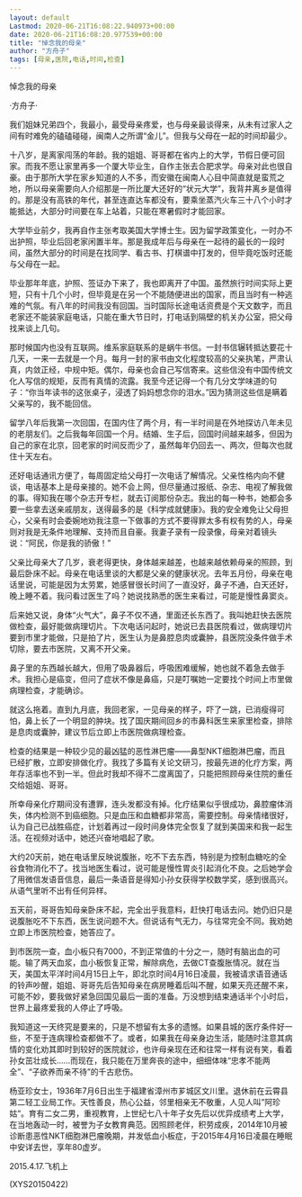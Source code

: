 ```yaml
---
layout: default
Lastmod: 2020-06-21T16:08:22.940973+00:00
date: 2020-06-21T16:08:20.977539+00:00
title: "悼念我的母亲"
author: "方舟子"
tags: [母亲,医院,电话,时间,检查]
---
```


悼念我的母亲

·方舟子·

我们姐妹兄弟四个，我最小，最受母亲疼爱，也与母亲最谈得来，从未有过家人之间有时难免的磕磕碰碰，闽南人之所谓“金儿”。但我与父母在一起的时间却最少。

十八岁，是离家闯荡的年龄。我的姐姐、哥哥都在省内上的大学，节假日便可回家。而我不愿让家里再多一个厦大毕业生，自作主张去合肥求学。母亲对此也很自豪。由于那所大学在家乡知道的人不多，而安徽在闽南人心目中简直就是蛮荒之地，所以母亲需要向人介绍那是一所比厦大还好的“状元大学”，我背井离乡是值得的。那是没有高铁的年代，甚至连直达车都没有，要乘坐蒸汽火车三十八个小时才能抵达，大部分时间要在车上站着，只能在寒暑假时才能回家。

大学毕业前夕，我再自作主张考取美国大学博士生。因为留学政策变化，一时办不出护照，毕业后回老家闲置半年。那是我成年后与母亲在一起待的最长的一段时间，虽然大部分的时间是在找同学、看古书、打棋谱中打发的，但毕竟吃饭时还能与父母在一起。

毕业那年年底，护照、签证办下来了，我也即离开了中国。虽然旅行时间实际上更短，只有十几个小时，但毕竟是在另一个不能随便进出的国家，而且当时有一种逃难的气氛。有八年的时间我没有回国。当时国际长途电话资费是个天文数字，而且老家还不能装家庭电话，只能在重大节日时，打电话到隔壁的机关办公室，把父母找来谈上几句。

那时候国内也没有互联网。维系家庭联系的是蜗牛书信。一封书信辗转抵达要花十几天，一来一去就是一个月。每月一封的家书由文化程度较高的父亲执笔，严肃认真，内敛正经，中规中矩。偶尔，母亲也会自己写信寄来。这些信没有中国传统文化人写信的规矩，反而有真情的流露。我至今还记得一个有几分文学味道的句子：“你当年读书的这张桌子，浸透了妈妈想念你的泪水。”因为猜测这些信是瞒着父亲写的，我不能回信。

留学八年后我第一次回国，在国内住了两个月，有一半时间是在外地探访八年未见的老朋友们。之后我每年回国一个月。结婚、生子后，回国时间越来越多，但因为自己的家在北京，回老家的时间反而少了，虽然每年仍回去一、两次，但每次也就住十天左右。

还好电话通讯方便了，每周固定给父母打一次电话了解情况。父亲性格内向不健谈，电话基本上是母亲接的。她不会上网，但尽量通过报纸、杂志、电视了解我做的事。得知我在哪个杂志开专栏，就去订阅那份杂志。我出的每一种书，她都会多要一些拿去送亲戚朋友，送得最多的是《科学成就健康》。我的安全难免让父母担心，父亲有时会委婉地劝我注意一下做事的方式不要得罪太多有权有势的人，母亲则对我是无条件地理解、支持而且自豪。我妻子录有一段录像，母亲对着镜头说：“阿民，你是我的骄傲！”

父亲比母亲大了几岁，衰老得更快，身体越来越差，也越来越依赖母亲的照顾，到最后卧床不起。母亲在电话里谈的大都是父亲的健康状况。去年五月份，母亲在电话里说，可能是因为太劳累，她感冒很长时间了一直没好，鼻子不通，白天还好，晚上睡不着。我问看过医生了吗？她说找熟悉的医生来看过，可能是慢性鼻窦炎。

后来她又说，身体“火气大”，鼻子不仅不通，里面还长东西了。我叫她赶快去医院做检查，最好能做病理切片。下次电话问起时，她说已去县医院看过，做病理切片要到市里才能做，只是拍了片，医生认为是鼻腔息肉或囊肿，县医院没条件做手术切除，要去市医院，又离不开父亲。

鼻子里的东西越长越大，但用了吸鼻器后，呼吸困难缓解，她也就不着急去做手术。我担心是癌变，但问了症状不像是鼻癌，只是叮嘱她一定要找个时间上市里做病理检查，才能确诊。

就这么拖着。直到九月底，我回老家，一见母亲的样子，吓了一跳，已消瘦得可怕，鼻上长了一个明显的肿块。找了国庆期间回乡的市鼻科医生来家里检查，排除是息肉或囊肿，建议节后立即上市医院做病理检查。

检查的结果是一种较少见的最凶猛的恶性淋巴瘤——鼻型NKT细胞淋巴瘤，而且已经扩散，立即安排做化疗。我找了多篇有关论文研习，按最先进的化疗方案，两年存活率也不到一半。但此时我却不得不二度离国了，只能把照顾母亲住院的重任交给姐姐、哥哥。

所幸母亲化疗期间没有遭罪，连头发都没有掉。化疗结果似乎很成功，鼻腔瘤体消失，体内检测不到癌细胞。只是血压和血糖都非常高，需要控制。母亲情绪很好，认为自己已战胜癌症，计划着再过一段时间身体完全恢复了就到美国来和我一起生活。在视频对话中，她还兴奋地唱起了歌。

大约20天前，她在电话里反映说腹胀，吃不下去东西，特别是为控制血糖吃的全谷食物消化不了。找当地医生看过，说可能是慢性胃炎引起消化不良。之后她学会了用微信发语音信息，最后一条语音是得知小孙女获得学校数学奖，感到很高兴。从语气里听不出有任何异样。

五天前，哥哥告知母亲卧床不起，完全出乎我意料，赶快打电话去问。她仍旧只是说腹胀吃不下东西，医生说问题不大。但说话有气无力，与往常完全不同。我劝她立即上市医院检查，她答应了。

到市医院一查，血小板只有7000，不到正常值的十分之一，随时有脑出血的可能。输了两天血浆，血小板恢复正常，解除病危，去做CT查腹胀情况。就在当天，美国太平洋时间4月15日上午，即北京时间4月16日凌晨，我被请求语音通话的铃声吵醒，姐姐、哥哥先后告知母亲在病房睡着后叫不醒，如果天亮还醒不来，可能不妙，要我做好紧急回国见最后一面的准备。万没想到结束通话半个小时后，世界上最疼爱我的人停止了呼吸。

我知道这一天终究是要来的，只是不想留有太多的遗憾。如果县城的医疗条件好一些，不至于连病理检查都做不了。或者，如果我在母亲身边生活，能随时注意其病情的变化劝其即时到较好的医院就诊，也许母亲现在还和往常一样有说有笑，看着孙女茁壮成长……而现在，我只能在万里奔丧的途中，细细体味“忠孝不能两全”、“子欲养而亲不待”的千古悲伤。

杨亚珍女士，1936年7月6日出生于福建省漳州市芗城区文川里。退休前在云霄县第二轻工业局工作。天性善良，热心公益，邻里相亲无不敬重，人见人叫”阿珍姑“。育有二女二男，重视教育，上世纪七八十年子女先后以优异成绩考上大学，在当地轰动一时，被誉为子女教育典范。因照顾老伴，积劳成疾，2014年10月被诊断患恶性NKT细胞淋巴瘤晚期，并发低血小板症，于2015年4月16日凌晨在睡眠中安详去世，享年80虚岁。

2015.4.17.飞机上

(XYS20150422)

